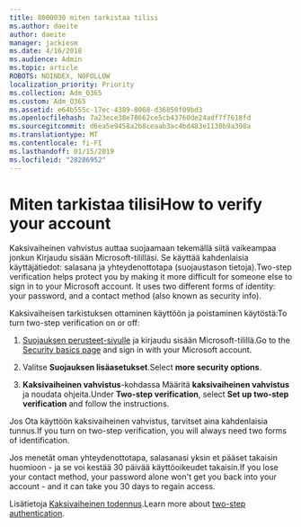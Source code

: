 ```yaml
---
title: 8000030 miten tarkistaa tilisi
ms.author: daeite
author: daeite
manager: jackiesm
ms.date: 4/16/2018
ms.audience: Admin
ms.topic: article
ROBOTS: NOINDEX, NOFOLLOW
localization_priority: Priority
ms.collection: Adm_O365
ms.custom: Adm_O365
ms.assetid: e64b555c-17ec-4389-8068-d36850f09bd3
ms.openlocfilehash: 7a23ece38e78662ce5cb43760de24adf7f7618fd
ms.sourcegitcommit: d6ea5e9458a2b8ceaab3ac4bd483e1130b9a398a
ms.translationtype: MT
ms.contentlocale: fi-FI
ms.lasthandoff: 01/15/2019
ms.locfileid: "28286952"
---
```

# <a name="how-to-verify-your-account"></a><span data-ttu-id="b1b94-102">Miten tarkistaa tilisi</span><span class="sxs-lookup"><span data-stu-id="b1b94-102">How to verify your account</span></span>

<span data-ttu-id="b1b94-p101">Kaksivaiheinen vahvistus auttaa suojaamaan tekemällä siitä vaikeampaa jonkun Kirjaudu sisään Microsoft-tililläsi. Se käyttää kahdenlaisia käyttäjätiedot: salasana ja yhteydenottotapa (suojaustason tietoja).</span><span class="sxs-lookup"><span data-stu-id="b1b94-p101">Two-step verification helps protect you by making it more difficult for someone else to sign in to your Microsoft account. It uses two different forms of identity: your password, and a contact method (also known as security info).</span></span> 
  
<span data-ttu-id="b1b94-105">Kaksivaiheisen tarkistuksen ottaminen käyttöön ja poistaminen käytöstä:</span><span class="sxs-lookup"><span data-stu-id="b1b94-105">To turn two-step verification on or off:</span></span>
  
1. <span data-ttu-id="b1b94-106">[Suojauksen perusteet-sivulle](https://go.microsoft.com/fwlink/?linkid=842325) ja kirjaudu sisään Microsoft-tilillä.</span><span class="sxs-lookup"><span data-stu-id="b1b94-106">Go to the [Security basics page](https://go.microsoft.com/fwlink/?linkid=842325) and sign in with your Microsoft account.</span></span> 
    
2. <span data-ttu-id="b1b94-107">Valitse **Suojauksen lisäasetukset**.</span><span class="sxs-lookup"><span data-stu-id="b1b94-107">Select **more security options**.</span></span> 
    
3. <span data-ttu-id="b1b94-108">**Kaksivaiheinen vahvistus**-kohdassa Määritä **kaksivaiheinen vahvistus** ja noudata ohjeita.</span><span class="sxs-lookup"><span data-stu-id="b1b94-108">Under **Two-step verification**, select **Set up two-step verification** and follow the instructions.</span></span> 
    
<span data-ttu-id="b1b94-109">Jos Ota käyttöön kaksivaiheinen vahvistus, tarvitset aina kahdenlaisia tunnus.</span><span class="sxs-lookup"><span data-stu-id="b1b94-109">If you turn on two-step verification, you will always need two forms of identification.</span></span>
  
<span data-ttu-id="b1b94-110">Jos menetät oman yhteydenottotapa, salasanasi yksin et pääset takaisin huomioon - ja se voi kestää 30 päivää käyttöoikeudet takaisin.</span><span class="sxs-lookup"><span data-stu-id="b1b94-110">If you lose your contact method, your password alone won't get you back into your account - and it can take you 30 days to regain access.</span></span> 
  
<span data-ttu-id="b1b94-111">Lisätietoja [Kaksivaiheinen todennus](https://go.microsoft.com/fwlink/?linkid=872270).</span><span class="sxs-lookup"><span data-stu-id="b1b94-111">Learn more about [two-step authentication](https://go.microsoft.com/fwlink/?linkid=872270).</span></span>
  

